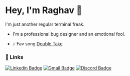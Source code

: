 
# Hey, I'm Raghav 👋

I'm just another regular terminal freak.

-  I'm a professional bug designer and an emotional fool.

<!-- - 👯‍♀️ I'm looking to collaborate on Web Dev projects. -->

<!-- [LinkedIn](https://www.linkedin.com/in/raghav2130/) 
or [EMAIL](crown.rg7244@gmail.com) ;
 -->
 
- 🎶 Fav song 
[Double Take](https://open.spotify.com/track/47isJpIIO8m7BJEhiFhnaf?si=e0f3b11ca9dd4ac3)

### 🔗 Links

[![Linkedin Badge](https://img.shields.io/badge/-LinkedIn-blue?style=flat-square&logo=Linkedin&logoColor=white&link=https://www.linkedin.com/in/riti2409/)](https://www.linkedin.com/in/raghav2130/)    [![Gmail Badge](https://img.shields.io/badge/-Email-c14438?style=flat-square&logo=Gmail&logoColor=white&link=mailto:ritikumariupadhyay24@gmail.com)](mailto:crown.rg7244@gmail.com) [![Discord Badge](https://img.shields.io/badge/-Discord-00008b?style=flat-square&logo=Discord&logoColor=white&link=https://www.linkedin.com/in/riti2409/)](https://discord.gg/QeHjgP4c)
 
